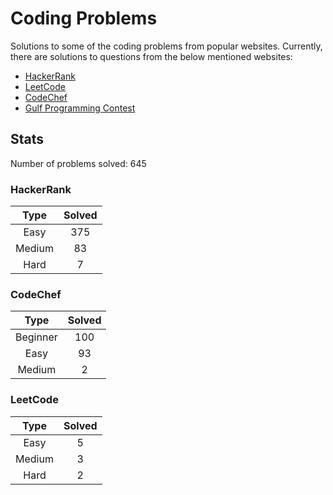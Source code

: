 # Coding Problems

Solutions to some of the coding problems from popular websites. Currently, there are solutions to questions from the below mentioned websites:

*   [HackerRank](HackerRank/ "HackerRank")
*	[LeetCode](LeetCode/ "LeetCode")
*   [CodeChef](CodeChef/ "CodeChef")
*   [Gulf Programming Contest](Gulf%20Programming%20Contest/ "GPC")

## Stats

Number of problems solved: 645

### HackerRank

| Type | Solved |
|:----:|:------:|
| Easy | 375 |
| Medium | 83 |
| Hard | 7 |

### CodeChef

| Type | Solved |
|:----:|:------:|
| Beginner | 100 |
| Easy | 93 |
| Medium | 2 |

### LeetCode

| Type | Solved |
|:----:|:------:|
| Easy | 5 |
| Medium | 3 |
| Hard | 2 |